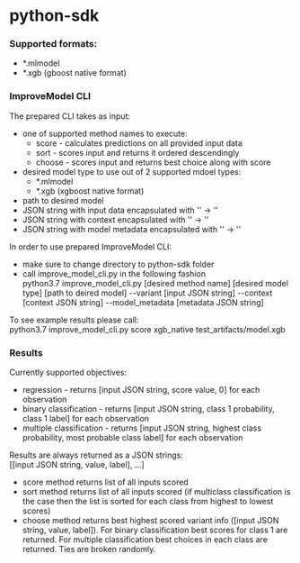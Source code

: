 # python-sdk

### Supported formats:
 - *.mlmodel
 - *.xgb (gboost native format) 

### ImproveModel CLI
The prepared CLI takes as input:
 - one of supported method names to execute:
    - score - calculates predictions on all provided input data
    - sort - scores input and returns it ordered descendingly
    - choose - scores input and returns best choice along with score
 - desired model type to use out of 2 supported mdoel types:
    - *.mlmodel
    - *.xgb (xgboost native format)
 - path to desired model
 - JSON string with input data encapsulated with '' -> '<json string>'
 - JSON string with context encapsulated with '' -> '<json string>'
 - JSON string with model metadata encapsulated with '' -> '<json string>'

In order to use prepared ImproveModel CLI:
 - make sure to change directory to python-sdk folder
 - call improve_model_cli.py in the following fashion <br>
 python3.7 improve_model_cli.py [desired method name] [desired model type] [path to deired model] --variant [input JSON string] --context [context JSON string] --model_metadata [metadata JSON string]
 
To see example results please call: <br>
python3.7 improve_model_cli.py score xgb_native test_artifacts/model.xgb

### Results
Currently supported objectives:
 - regression - returns [input JSON string, score value, 0] for each observation
 - binary classification - returns [input JSON string, class 1 probability, class 1 label] for each observation
 - multiple classification - returns [input JSON string, highest class probability, most probable class label] for each observation

Results are always returned as a JSON strings: <br>
[[input JSON string, value, label], ...]
 - score method returns list of all inputs scored
 - sort method returns list of all inputs scored (if multiclass classification is the case then the list is sorted for each class from highest to lowest scores)
 - choose method returns best highest scored variant info ([input JSON string, value, label]). For binary classification best scores for class 1 are returned. For multiple classification best choices in each class are returned. Ties are broken randomly. 
   